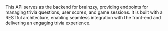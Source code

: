 This API serves as the backend for brainzzy, providing endpoints for managing trivia questions, user scores, and game sessions. It is built with a RESTful architecture, enabling seamless integration with the front-end and delivering an engaging trivia experience.
